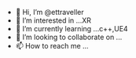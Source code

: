 - 👋 Hi, I’m @ettraveller
- 👀 I’m interested in ...XR
- 🌱 I’m currently learning ...c++,UE4
- 💞️ I’m looking to collaborate on ...
- 📫 How to reach me ...

<!---
ettraveller/ettraveller is a ✨ special ✨ repository because its `README.md` (this file) appears on your GitHub profile.
You can click the Preview link to take a look at your changes.
--->
